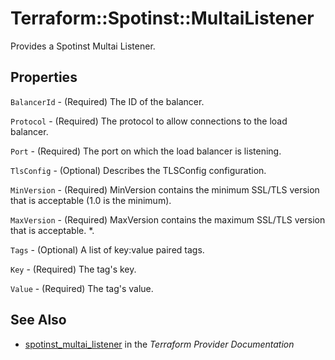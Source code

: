 # Terraform::Spotinst::MultaiListener

Provides a Spotinst Multai Listener.

## Properties

`BalancerId` - (Required) The ID of the balancer.

`Protocol` - (Required) The protocol to allow connections to the load balancer.

`Port` - (Required) The port on which the load balancer is listening.

`TlsConfig` - (Optional) Describes the TLSConfig configuration.

`MinVersion` - (Required) MinVersion contains the minimum SSL/TLS version that is acceptable (1.0 is the minimum).

`MaxVersion` - (Required) MaxVersion contains the maximum SSL/TLS version that is acceptable.
*.

`Tags` - (Optional) A list of key:value paired tags.

`Key` - (Required) The tag's key.

`Value` - (Required) The tag's value.


## See Also

* [spotinst_multai_listener](https://www.terraform.io/docs/providers/spotinst/r/multai_listener.html) in the _Terraform Provider Documentation_
